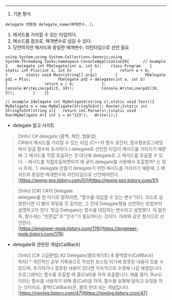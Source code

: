---

1. 기본 형식

```
delegate 반환형 delegate_name(매개변수..);
```

1. 메서드를 가리킬 수 있는 타입이다.
2. 메소드를 참조로, 매개변수로 넘길 수 있다.
3. 당연하지만 메서드와 동일한 매개변수, 리턴타입으로 선언 필요

```
using System;using System.Collections.Generic;using System.Threading.Tasks;namespace ConsoleApplication39{		// example 1    delegate int PDelegate(int a, int b);    class Program    {        static int Plus(int a, int b)        {            return a + b;        }        static void Main(string[] args)        {            PDelegate pd1 = Plus;            PDelegate pd2 = delegate(int a, int b)            {                return a / b;            };            Console.WriteLine(pd1(5, 10));            Console.WriteLine(pd2(10, 5));        }    }}
```

```
// example 2delegate int MyDeligate(string s);static void Test(){	MyDeligate m = new MyDeligate(StringToInt);	Run(m);}static int StringToInt(string s){	return int.Parse(s);}static void Run(MyDeligate m){	int i = m("123");	Write(i);}
```

  

- delegate 참고 사이트

> [!info] C# delegate (콜백, 체인, 범용성)  
> C#에서 메서드를 가리킬 수 있는 타입 (C++의 함수 포인터, 함수형프로그래밍에서 일급 함수와 유사하다.) delegate로 선언한 타입이 메서드를 가리키기 때문에 그 메서드를 직접 호출하는 것 대신에 delegate로 그 메서드를 호출할 수 있다. - 메서드를 직접호출하면되지 왜 굳이 delegate를 사용해서 호출할까? 는 잠시 후에.. 1. delegate 만들기 delegate가 어떤 메서드를 가리키기 때문에 그 메서드와 동일한 매개변수와 리턴타입으로 선언해야한다.  
> [https://jeong-pro.tistory.com/51](https://jeong-pro.tistory.com/51)  

> [!info] [C#] C#의 Delegate  
> delegate를 한 마디로 말하자면, "함수를 대입할 수 있는 변수"이다. 코드로 설명한다면 더 빨리 와닿을 것 같지만, 그 전에 Delegate형을 선언하는 방법부터 설명하고자 한다. 방금 Delegate는 함수를 대입하는 변수라고 설명했다. 이 말은 즉, 함수에는 "반환값"과 "인수"가 필요하다는 것이다. 아래와 같은 형식으로 선언한다.  
> [https://engineer-mole.tistory.com/176](https://engineer-mole.tistory.com/176)  

  

- delegate와 관련된 개념(CallBack)

> [!info] [C# 고급문법] \#2 Delegate(델리게이트) & 콜백함수(CallBack)  
> 목차] * 개인적인 공부 기록용으로 작성한 포스팅 이기에 잘못된 내용이 있을 수 있으며, 추가하거나 잘못된 내용이 있다면 지속적으로 수정해 나갈 예정입니다. 프로그래머는 함수를 호출할 때 콜(Call)을 하여 호출합니다. 예를 들어, Run() 이라는 함수를 사용하기 위해 콜(Call)을 하여, 함수를 실행해 달라고 요청을 하는 것이지요. 콜백(CallBack)은, 콜의 반대 되는 개념입니다.  
> [https://novlog.tistory.com/47](https://novlog.tistory.com/47)